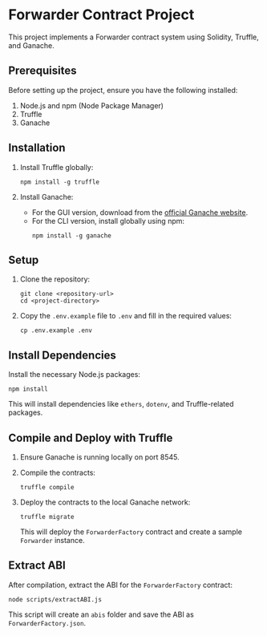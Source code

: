 # Forwarder Contract Project

This project implements a Forwarder contract system using Solidity, Truffle, and Ganache.

## Prerequisites

Before setting up the project, ensure you have the following installed:

1. Node.js and npm (Node Package Manager)
2. Truffle
3. Ganache

## Installation

1. Install Truffle globally:
   ```
   npm install -g truffle
   ```

2. Install Ganache:
   - For the GUI version, download from the [official Ganache website](https://trufflesuite.com/ganache/).
   - For the CLI version, install globally using npm:
     ```
     npm install -g ganache
     ```

## Setup

1. Clone the repository:
   ```
   git clone <repository-url>
   cd <project-directory>
   ```

2. Copy the `.env.example` file to `.env` and fill in the required values:
   ```
   cp .env.example .env
   ```

## Install Dependencies

Install the necessary Node.js packages:

```
npm install
```

This will install dependencies like `ethers`, `dotenv`, and Truffle-related packages.

## Compile and Deploy with Truffle

1. Ensure Ganache is running locally on port 8545.

2. Compile the contracts:
   ```
   truffle compile
   ```

3. Deploy the contracts to the local Ganache network:
   ```
   truffle migrate
   ```

   This will deploy the `ForwarderFactory` contract and create a sample `Forwarder` instance.

## Extract ABI

After compilation, extract the ABI for the `ForwarderFactory` contract:

```
node scripts/extractABI.js
```

This script will create an `abis` folder and save the ABI as `ForwarderFactory.json`.